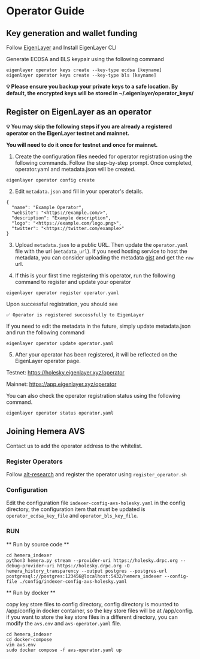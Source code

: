 # Operator Guide

## Key generation and wallet funding
Follow [EigenLayer](https://docs.eigenlayer.xyz/docs/getting-started/installation) and Install EigenLayer CLI

Generate ECDSA and BLS keypair using the following command

```
eigenlayer operator keys create --key-type ecdsa [keyname]
eigenlayer operator keys create --key-type bls [keyname]
```

**💡 Please ensure you backup your private keys to a safe location. By default, the encrypted keys will be stored in ~/.eigenlayer/operator_keys/**


## Register on EigenLayer as an operator

**💡 You may skip the following steps if you are already a registered operator on the EigenLayer testnet and mainnet.**

**You will need to do it once for testnet and once for mainnet.**


1. Create the configuration files needed for operator registration using the following commands. Follow the step-by-step prompt. Once completed, operator.yaml and metadata.json will be created.

```
eigenlayer operator config create
```

2. Edit `metadata.json` and fill in your operator's details.

```
{
  "name": "Example Operator",
  "website": "<https://example.com/>",
  "description": "Example description",
  "logo": "<https://example.com/logo.png>",
  "twitter": "<https://twitter.com/example>"
}
```

3. Upload `metadata.json` to a public URL. Then update the `operator.yaml` file with the url (`metadata_url`). If you need hosting service to host the metadata, you can consider uploading the metadata [gist](https://gist.github.com/) and get the `raw` url.

4. If this is your first time registering this operator, run the following command to register and update your operator

```
eigenlayer operator register operator.yaml
```

Upon successful registration, you should see

```
✅ Operator is registered successfully to EigenLayer
```

If you need to edit the metadata in the future, simply update metadata.json and run the following command

```
eigenlayer operator update operator.yaml
```

5. After your operator has been registered, it will be reflected on the EigenLayer operator page.

Testnet: https://holesky.eigenlayer.xyz/operator

Mainnet: https://app.eigenlayer.xyz/operator

You can also check the operator registration status using the following command.

```
eigenlayer operator status operator.yaml
```

## Joining Hemera AVS
Contact us to add the operator address to the whitelist.

### Register Operators
Follow [alt-research](https://github.com/alt-research/mach-avs/blob/m2-dev/scripts/README.md) and register the operator using `register_operator.sh`

### Configuration

Edit the configuration file `indexer-config-avs-holesky.yaml` in the config directory, the configuration item that must be updated is `operator_ecdsa_key_file` and `operator_bls_key_file`.

### RUN

** Run by source code **

```
cd hemera_indexer
python3 hemera.py stream --provider-uri https://holesky.drpc.org --debug-provider-uri https://holesky.drpc.org -O hemera_history_transparency --output postgres --postgres-url
postgresql://postgres:123456@localhost:5432/hemera_indexer --config-file ./config/indexer-config-avs-holesky.yaml
```

** Run by docker **

copy key store files to config directory, config directory is mounted to /app/config in docker container, so the key store files will be at /app/config.
if you want to store the key store files in a different directory, you can modify the `avs.env` and `avs-operator.yaml` file.

```commandline
cd hemera_indexer
cd docker-compose
vim avs.env
sudo docker compose -f avs-operator.yaml up
```








